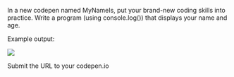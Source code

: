In a new codepen named MyNameIs, put your brand-new coding skills into practice. Write a program (using console.log()) that displays your name and age.

Example output:

![](https://github.com/thejsway/thejsway/raw/master/manuscript/images/chapter01-03.png)

Submit the URL to your codepen.io
